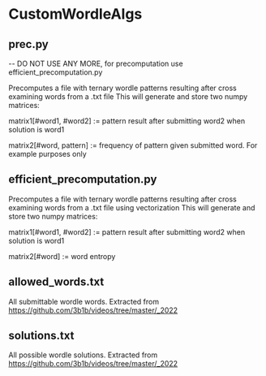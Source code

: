 # CustomWordleAlgs

## prec.py
-- DO NOT USE ANY MORE, for precomputation use efficient_precomputation.py

Precomputes a file with ternary wordle patterns resulting after cross examining words from a .txt file
This will generate and store two numpy matrices:

  matrix1[#word1, #word2] := pattern result after submitting word2 when solution is word1
  
  matrix2[#word, pattern] := frequency of pattern given submitted word. For example purposes only
  
 ## efficient_precomputation.py
Precomputes a file with ternary wordle patterns resulting after cross examining words from a .txt file using vectorization
This will generate and store two numpy matrices:

  matrix1[#word1, #word2] := pattern result after submitting word2 when solution is word1
  
  matrix2[#word] := word entropy
  
 ## allowed_words.txt
 All submittable wordle words. Extracted from https://github.com/3b1b/videos/tree/master/_2022
 
 ## solutions.txt
 All possible wordle solutions. Extracted from https://github.com/3b1b/videos/tree/master/_2022
